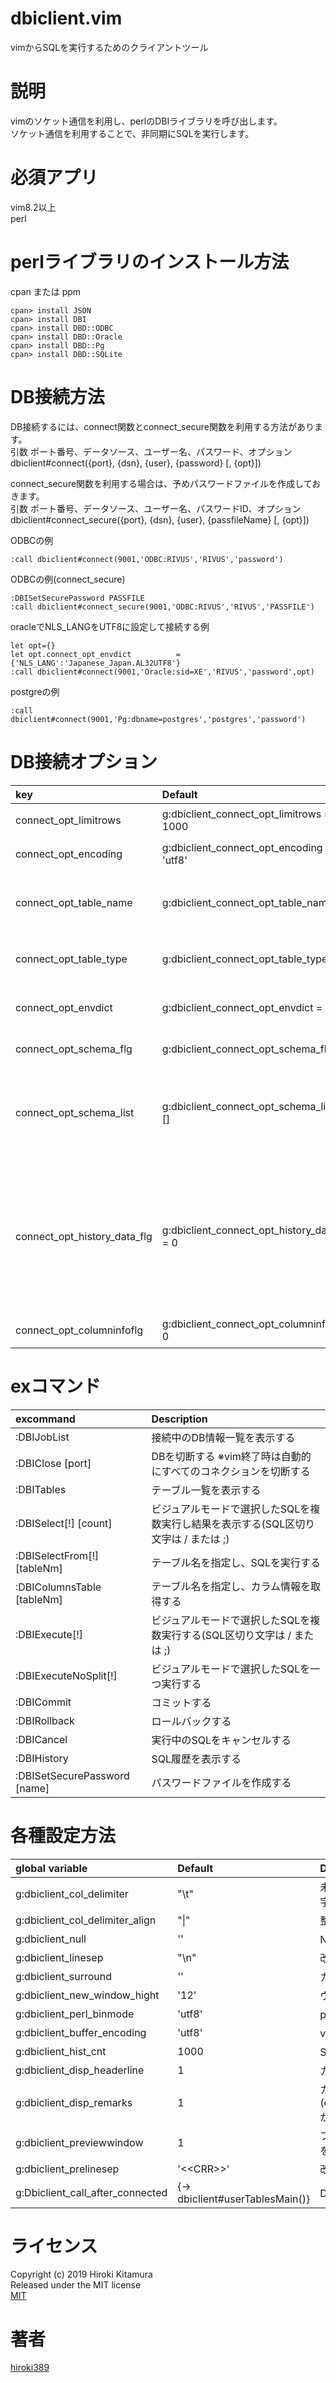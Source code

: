 dbiclient.vim
====

vimからSQLを実行するためのクライアントツール

# 説明
vimのソケット通信を利用し、perlのDBIライブラリを呼び出します。  
ソケット通信を利用することで、非同期にSQLを実行します。

# 必須アプリ
vim8.2以上  
perl

# perlライブラリのインストール方法
cpan または ppm
```shell
cpan> install JSON
cpan> install DBI
cpan> install DBD::ODBC
cpan> install DBD::Oracle
cpan> install DBD::Pg
cpan> install DBD::SQLite
```

# DB接続方法
DB接続するには、connect関数とconnect_secure関数を利用する方法があります。  
引数 ポート番号、データソース、ユーザー名、パスワード、オプション  
dbiclient#connect({port}, {dsn}, {user}, {password} [, {opt}])   

connect_secure関数を利用する場合は、予めパスワードファイルを作成しておきます。  
引数 ポート番号、データソース、ユーザー名、パスワードID、オプション  
dbiclient#connect_secure({port}, {dsn}, {user}, {passfileName} [, {opt}])  

ODBCの例
```vim
:call dbiclient#connect(9001,'ODBC:RIVUS','RIVUS','password')
```
ODBCの例(connect_secure)
```vim
:DBISetSecurePassword PASSFILE
:call dbiclient#connect_secure(9001,'ODBC:RIVUS','RIVUS','PASSFILE')
```
oracleでNLS_LANGをUTF8に設定して接続する例
```vim
let opt={}  
let opt.connect_opt_envdict          = {'NLS_LANG':'Japanese_Japan.AL32UTF8'}
:call dbiclient#connect(9001,'Oracle:sid=XE','RIVUS','password',opt)
```
postgreの例
```vim
:call dbiclient#connect(9001,'Pg:dbname=postgres','postgres','password')
```
# DB接続オプション
| key                           | Default                                      | Description                                                  |
| :---------------------------- | :----------                                  | :----------------------------------------------------------- |
| connect_opt_limitrows         | g:dbiclient_connect_opt_limitrows = 1000     | 最大フェッチ件数                                             |
| connect_opt_encoding          | g:dbiclient_connect_opt_encoding = 'utf8'    | 文字エンコーディング                                         |
| connect_opt_table_name        | g:dbiclient_connect_opt_table_name = ''      | テーブル一覧のテーブルフィルター                             |
| connect_opt_table_type        | g:dbiclient_connect_opt_table_type = ''      | テーブル一覧のタイプフィルター                               |
| connect_opt_envdict           | g:dbiclient_connect_opt_envdict = {}         | DBMSの環境変数を設定                                         |
| connect_opt_schema_flg        | g:dbiclient_connect_opt_schema_flg = 0       | スキーマ名付与フラグ                                         |
| connect_opt_schema_list       | g:dbiclient_connect_opt_schema_list = []     | 同一インスタンス内の別スキーマからカラム名を取得する         |
| connect_opt_history_data_flg  | g:dbiclient_connect_opt_history_data_flg = 0 | SQL結果の履歴保持フラグ、一時領域の逼迫及びセキュリティの観点からデフォルトではOFFになっている                                      |
| connect_opt_columninfoflg     | g:dbiclient_connect_opt_columninfoflg = 0    | カラム名の表示設定                                      |

# exコマンド
| excommand                      | Description                                                                        |
| :----------------------        | :-----------------------------------------------------------------------           |
| :DBIJobList                    | 接続中のDB情報一覧を表示する                                                       |
| :DBIClose [port]               | DBを切断する ※vim終了時は自動的にすべてのコネクションを切断する                                                                       |
| :DBITables                     | テーブル一覧を表示する                                                             |
| :DBISelect[!] [count]          | ビジュアルモードで選択したSQLを複数実行し結果を表示する(SQL区切り文字は / または ;)                            |
| :DBISelectFrom[!] [tableNm]    | テーブル名を指定し、SQLを実行する                                                  |
| :DBIColumnsTable [tableNm]     | テーブル名を指定し、カラム情報を取得する                                           |
| :DBIExecute[!]                 | ビジュアルモードで選択したSQLを複数実行する(SQL区切り文字は / または ;)                                        |
| :DBIExecuteNoSplit[!]          | ビジュアルモードで選択したSQLを一つ実行する             |
| :DBICommit                     | コミットする                                                                       |
| :DBIRollback                   | ロールバックする                                                                   |
| :DBICancel                     | 実行中のSQLをキャンセルする                                                                   |
| :DBIHistory                    | SQL履歴を表示する                                                                  |
| :DBISetSecurePassword [name]   | パスワードファイルを作成する                                                       |

# 各種設定方法
|  global variable                  |  Default                         |  Description                                                  |
|  :----------------------------    |  :----------                     |  :----------------------------------------------------------- |
|  g:dbiclient_col_delimiter        |  "\t"                            |  未整列状態のカラム区切り文字                                 |
|  g:dbiclient_col_delimiter_align  |  "&#124;"                        |  整列状態のカラム区切り文字                                   |
|  g:dbiclient_null                 |  ''                              |  NULLの表示文字                                               |
|  g:dbiclient_linesep              |  "\n"                            |  改行コードの表示文字                                         |
|  g:dbiclient_surround             |  ''                              |  カラムの囲い文字                                             |
|  g:dbiclient_new_window_hight     |  '12'                            |  ウィンドウの高さ                                             |
|  g:dbiclient_perl_binmode         |  'utf8'                          |  perlの文字エンコーディング                                   |
|  g:dbiclient_buffer_encoding      |  'utf8'                          |  vimの文字エンコーディング                                    |
|  g:dbiclient_hist_cnt             |  1000                            |  SQL履歴の最大保持件数                                        |
|  g:dbiclient_disp_headerline      |  1                               |  カラム名の下に罫線表示                                           |
|  g:dbiclient_disp_remarks         |  1                               |  カラム名の表示可否(connect_opt_columninfoflgがonの場合)                                           |
|  g:dbiclient_previewwindow        |  1                               |  プレビューウィンドウに結果を出力する                         |
|  g:dbiclient_prelinesep           |  '&lt;&lt;CRR&gt;&gt;'           |  改行コードの一時変換文字                                     |
|  g:Dbiclient_call_after_connected |  {-> dbiclient#userTablesMain()} |  DB接続後に実行する関数                                       |

# ライセンス
Copyright (c) 2019 Hiroki Kitamura  
Released under the MIT license  
[MIT](https://opensource.org/licenses/mit-license.php)

# 著者
[hiroki389](https://github.com/hiroki389)

